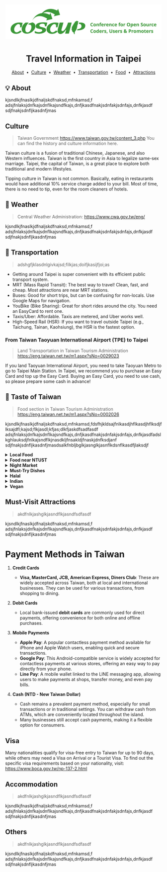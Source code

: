 # ![coscup](coscup-logo.png)

<div align="center">
  <h1>Travel Information in Taipei</h1>
</div>

<div align="center">
  <p>
    <a href="">About</a> &nbsp;&bull;&nbsp;
    <a href="">Culture</a> &nbsp;&bull;&nbsp;
    <a href="">Weather</a> &nbsp;&bull;&nbsp;
    <a href="">Transportation</a> &nbsp;&bull;&nbsp;
    <a href="">Food</a> &nbsp;&bull;&nbsp;
    <a href="">Attractions</a>
  </p>
</div>


## :bulb: About

kjsndlkjfnaslkjdfnaljskdfnaksd,mfnkamsd,f
adsjfnlaksjdnfkajsdnflkajsndfkajs,dnfjkasdfnakjsdnfakjsdnfajs,dnfkjasdf
sdjfnakjsdnfljkasdnfjmas

## Culture
> Taiwan Government https://www.taiwan.gov.tw/content_3.php
> You can find the history and culture information here.

Taiwan culture is a fusion of traditional Chinese, Japanese, and also Western influences.
Taiwan is the first country in Asia to legalize same-sex marriage.
Taipei, the capital of Taiwan, is a great place to explore both traditional and modern lifestyles.

Tipping culture in Taiwan is not common.
Basically, eating in restaurants would have additional 10% service charge added to your bill.
Most of time, there is no need to tip, even for the room cleaners of hotels.

## 🌈 Weather
> Central Weather Administration: https://www.cwa.gov.tw/eng/

kjsndlkjfnaslkjdfnaljskdfnaksd,mfnkamsd,f
adsjfnlaksjdnfkajsdnflkajsndfkajs,dnfjkasdfnakjsdnfakjsdnfajs,dnfkjasdf
sdjfnakjsdnfljkasdnfjmas

## 🚆 Transportation
> adshgfjklasdnlgivkajsd;filkjas;doifjkasijfjoi;as
> 
- Getting around Taipei is super convenient with its efficient public transport system.
- MRT (Mass Rapid Transit): The best way to travel! Clean, fast, and cheap. Most attractions are near MRT stations.
- Buses: Good for short trips, but can be confusing for non-locals. Use Google Maps for navigation.
- YouBike (Bike Sharing): Great for short rides around the city. You need an EasyCard to rent one.
- Taxis/Uber: Affordable. Taxis are metered, and Uber works well.
- High-Speed Rail (HSR): If you want to travel outside Taipei (e.g., Taichung, Tainan, Kaohsiung), the HSR is the fastest option.

### From Taiwan Taoyuan International Airport (TPE) to Taipei
> Land Transportation in Taiwan Tourism Administration https://eng.taiwan.net.tw/m1.aspx?sNo=0029023
>
If you land Taoyuan International Airport, you need to take Taoyuan Metro to go to Taipei Main Station.
In Taipei, we recommend you to purchase an Easy Card and top up the Easy Card.
Buying an Easy Card, you need to use cash, so please prepare some cash in advance!

## 🧋 Taste of Taiwan
> Food section in Taiwan Tourism Administration https://eng.taiwan.net.tw/m1.aspx?sNo=0002026

kjsndlkjfnaslkjdfnaljskdfnaksd,mfnkamsd,fdsfhjkldsajfnlkasdjhflkasdjhflksdjflksajdfl;kajsd;flkjasdl;kfjas;dlkfjaskdfsadfasdf
adsjfnlaksjdnfkajsdnflkajsndfkajs,dnfjkasdfnakjsdnfakjsdnfajs,dnfkjasdfadslkghlauksdjfnlkajsndflkjnasdkljfnsakldjfnaskjdnfksdjanf
sdjfnakjsdnfljkasdnfjmasdsalkfnbljbglkjasnglkjasnflkdsnflkasdfjlaksdjf

<details>
    <summary><b>Local Food</b></summary>
    kjsndlkjfnaslkjdfnaljskdfnaksd,mfnkamsd,f  
    adsjfnlaksjdnfkajsdnflkajsndfkajs,dnfjkasdfnakjsdnfakjsdnfajs,dnfkjasdf  
    sdjfnakjsdnfljkasdnfjmas
</details>

<details>
    <summary><b>Food near NTUST</b></summary>
    Food near National Taiwan University of Science and Technology (NTUST) (Mostly located in the Gongguan area, near NTUST)
    <ul>
        <li>NTUST First Student Cafeteria - 美德耐 (Ping Ke Buffet): [<a href="https://maps.app.goo.gl/2avW6UjkkDbgHUwPA" target="_blank">Google Map</a>] - Affordable buffet</li>
        <li>Lan Jia Gua Bao (Steamed Sandwich): [<a href="https://maps.app.goo.gl/VveBWuYJYdWWGypY7" target="_blank">Google Map</a>] - Famous gua bao shop</li>
        <li>Kuang Yi Shi Hao: [<a href="https://g.co/kgs/6hpLeiq" target="_blank">Google Map</a>] - Brunch, light meals </li>
        <li>Gouyi Xia Izakaya (Gongguan Branch): [<a href="https://g.co/kgs/NiuryCK" target="_blank">Google Map</a>] - Japanese izakaya</li>
        <li>Shishlik Pita x Kebab Middle Eastern Restaurant: [<a href="https://g.co/kgs/46LSRTG" target="_blank">Google Map</a>] - Middle Eastern cuisine</li>
        <li>picnic Cafe: [<a href="https://g.co/kgs/aihSgZw" target="_blank">Google Map</a>] - Cafe, light meals </li>
    </ul>
</details>

<details>
    <summary><b>Night Market</b></summary>
    <ul>
        <li><b>Shilin Night Market (士林夜市)</b>: Best for classic street food.</li>
        <li><b>Raohe Night Market (饒河夜市)</b>: Famous for black pepper buns.</li>
        <li><b>Ningxia Night Market (寧夏夜市)</b>: Great for traditional Taiwanese snacks.</li>
    </ul>
</details>

<details>
    <summary><b>Must-Try Dishes</b></summary>
</details>

<details>
    <summary><b>Halal</b></summary>
    清真飲食
> https://eng.taiwan.net.tw/m1.aspx?sNo=0020323
</details>

<details>
    <summary><b>Indian</b></summary>
    印度料理
</details>

<details>
    <summary><b>Vegan</b></summary>
    素食餐廳
</details>


## Must-Visit Attractions
> akdfnlkjashglkjasndflkjasndfsdfasdf

kjsndlkjfnaslkjdfnaljskdfnaksd,mfnkamsd,f
adsjfnlaksjdnfkajsdnflkajsndfkajs,dnfjkasdfnakjsdnfakjsdnfajs,dnfkjasdf
sdjfnakjsdnfljkasdnfjmas
# Payment Methods in Taiwan

1. **Credit Cards**
   - **Visa, MasterCard, JCB, American Express, Diners Club**: These are widely accepted across Taiwan, both at local and international businesses. They can be used for various transactions, from shopping to dining.

2. **Debit Cards**
   - Local bank-issued **debit cards** are commonly used for direct payments, offering convenience for both online and offline purchases.

3. **Mobile Payments**
   - **Apple Pay**: A popular contactless payment method available for iPhone and Apple Watch users, enabling quick and secure transactions.
   - **Google Pay**: This Android-compatible service is widely accepted for contactless payments at various stores, offering an easy way to pay directly from your phone.
   - **Line Pay**: A mobile wallet linked to the LINE messaging app, allowing users to make payments at shops, transfer money, and even pay bills.

4. **Cash (NTD - New Taiwan Dollar)**
   - Cash remains a prevalent payment method, especially for small transactions or in traditional settings. You can withdraw cash from ATMs, which are conveniently located throughout the island.
   - Many businesses still accept cash payments, making it a flexible option for consumers.

## Visa
Many nationalities qualify for visa-free entry to Taiwan for up to 90 days, while others may need a Visa on Arrival or a Tourist Visa. To find out the specific visa requirements based on your nationality, visit: https://www.boca.gov.tw/np-137-2.html

## Accommodation
> akdfnlkjashglkjasndflkjasndfsdfasdf

kjsndlkjfnaslkjdfnaljskdfnaksd,mfnkamsd,f
adsjfnlaksjdnfkajsdnflkajsndfkajs,dnfjkasdfnakjsdnfakjsdnfajs,dnfkjasdf
sdjfnakjsdnfljkasdnfjmas
## Others
> akdfnlkjashglkjasndflkjasndfsdfasdf

kjsndlkjfnaslkjdfnaljskdfnaksd,mfnkamsd,f
adsjfnlaksjdnfkajsdnflkajsndfkajs,dnfjkasdfnakjsdnfakjsdnfajs,dnfkjasdf
sdjfnakjsdnfljkasdnfjmas






